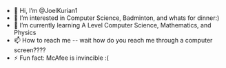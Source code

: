 - 👋 Hi, I’m @JoelKurian1
- 👀 I’m interested in Computer Science, Badminton, and whats for dinner:)
- 🌱 I’m currently learning A Level Computer Science, Mathematics, and Physics
- 📫 How to reach me -- wait how do you reach me through a computer screen????
- ⚡ Fun fact: McAfee is invincible :(

<!---
JoelKurian1/JoelKurian1 is a ✨ special ✨ repository because its `README.md` (this file) appears on your GitHub profile.
You can click the Preview link to take a look at your changes.
--->
